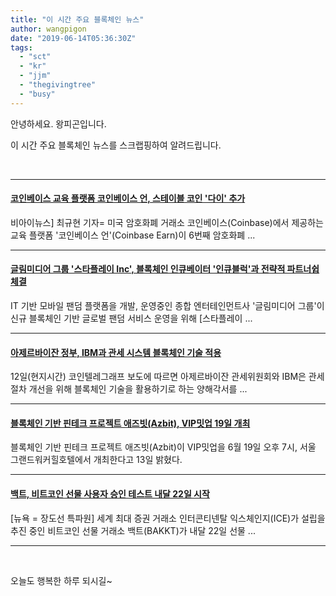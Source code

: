 ```yaml
---
title: "이 시간 주요 블록체인 뉴스"
author: wangpigon
date: "2019-06-14T05:36:30Z"
tags:
  - "sct"
  - "kr"
  - "jjm"
  - "thegivingtree"
  - "busy"
---
```

안녕하세요. 왕피곤입니다. 

이 시간 주요 블록체인 뉴스를 스크랩핑하여 알려드립니다.

<br>

---

#### [코인베이스 교육 플랫폼 코인베이스 언, 스테이블 코인 '다이' 추가](https://www.google.com/url?rct=j&sa=t&url=https://www.beinews.net/news/articleView.html％3Fidxno％3D25522&ct=ga&cd=CAEYACoUMTY5NDY5OTI2MjU2MTkwMTkyNDUyGjE3NGM4NjZjZTA1NjliZTQ6Y29tOmtvOlVT&usg=AFQjCNH5HGfXxgp4w1MVTLt1rVbWWZg-RQ) 

비아이뉴스] 최규현 기자= 미국 암호화폐 거래소 코인베이스(Coinbase)에서 제공하는 교육 플랫폼 '코인베이스 언'(Coinbase Earn)이 6번째 암호화폐 ...

---

	
#### [글림미디어 그룹 '스타플레이 Inc', 블록체인 인큐베이터 '인큐블럭'과 전략적 파트너쉽 체결](https://www.google.com/url?rct=j&sa=t&url=https://www.beinews.net/news/articleView.html％3Fidxno％3D25522&ct=ga&cd=CAEYACoUMTY5NDY5OTI2MjU2MTkwMTkyNDUyGjE3NGM4NjZjZTA1NjliZTQ6Y29tOmtvOlVT&usg=AFQjCNH5HGfXxgp4w1MVTLt1rVbWWZg-RQ)

IT 기반 모바일 팬덤 플랫폼을 개발, 운영중인 종합 엔터테인먼트사 '글림미디어 그룹'이 신규 블록체인 기반 글로벌 팬덤 서비스 운영을 위해 [스타플레이 ...

---

	
#### [아제르바이잔 정부, IBM과 관세 시스템 블록체인 기술 적용](https://www.google.com/url?rct=j&sa=t&url=https://www.beinews.net/news/articleView.html％3Fidxno％3D25522&ct=ga&cd=CAEYACoUMTY5NDY5OTI2MjU2MTkwMTkyNDUyGjE3NGM4NjZjZTA1NjliZTQ6Y29tOmtvOlVT&usg=AFQjCNH5HGfXxgp4w1MVTLt1rVbWWZg-RQ)

12일(현지시간) 코인텔레그래프 보도에 따르면 아제르바이잔 관세위원회와 IBM은 관세 절차 개선을 위해 블록체인 기술을 활용하기로 하는 양해각서를 ...

---

	
#### [블록체인 기반 핀테크 프로젝트 애즈빗(Azbit), VIP밋업 19일 개최](https://www.google.com/url?rct=j&sa=t&url=https://www.beinews.net/news/articleView.html％3Fidxno％3D25522&ct=ga&cd=CAEYACoUMTY5NDY5OTI2MjU2MTkwMTkyNDUyGjE3NGM4NjZjZTA1NjliZTQ6Y29tOmtvOlVT&usg=AFQjCNH5HGfXxgp4w1MVTLt1rVbWWZg-RQ)

블록체인 기반 핀테크 프로젝트 애즈빗(Azbit)이 VIP밋업을 6월 19일 오후 7시, 서울 그랜드워커힐호텔에서 개최한다고 13일 밝혔다.

---

	
#### [백트, 비트코인 선물 사용자 승인 테스트 내달 22일 시작](https://www.google.com/url?rct=j&sa=t&url=https://www.blockmedia.co.kr/archives/94417&ct=ga&cd=CAEYAioUMTY5NDY5OTI2MjU2MTkwMjEyOTQyGmUyMDA2ZTI4MTAyODNjNDM6Y29tOmtvOlVT&usg=AFQjCNGYbFClFB_fqT_Y3DrzIPdeiiU8cw)

[뉴욕 = 장도선 특파원] 세계 최대 증권 거래소 인터콘티넨탈 익스체인지(ICE)가 설립을 추진 중인 비트코인 선물 거래소 백트(BAKKT)가 내달 22일 선물 ...

---

<br>

오늘도 행복한 하루 되시길~